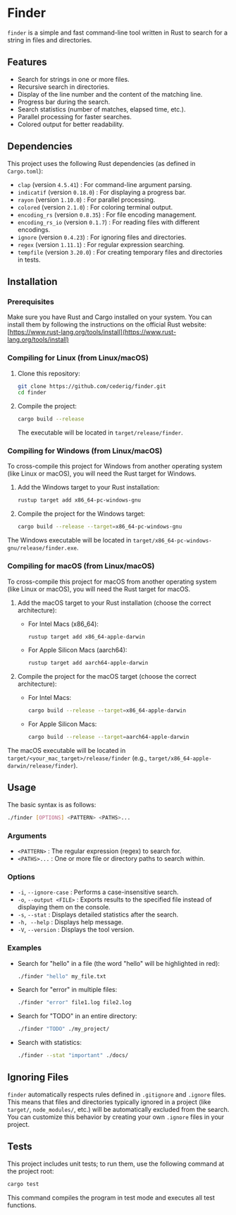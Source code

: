 # Finder

`finder` is a simple and fast command-line tool written in Rust to search for a string in files and directories.

## Features

- Search for strings in one or more files.
- Recursive search in directories.
- Display of the line number and the content of the matching line.
- Progress bar during the search.
- Search statistics (number of matches, elapsed time, etc.).
- Parallel processing for faster searches.
- Colored output for better readability.

## Dependencies

This project uses the following Rust dependencies (as defined in `Cargo.toml`):

- `clap` (version `4.5.41`) : For command-line argument parsing.
- `indicatif` (version `0.18.0`) : For displaying a progress bar.
- `rayon` (version `1.10.0`) : For parallel processing.
- `colored` (version `2.1.0`) : For coloring terminal output.
- `encoding_rs` (version `0.8.35`) : For file encoding management.
- `encoding_rs_io` (version `0.1.7`) : For reading files with different encodings.
- `ignore` (version `0.4.23`) : For ignoring files and directories.
- `regex` (version `1.11.1`) : For regular expression searching.
- `tempfile` (version `3.20.0`) : For creating temporary files and directories in tests.

## Installation

### Prerequisites

Make sure you have Rust and Cargo installed on your system. You can install them by following the instructions on the official Rust website: [https://www.rust-lang.org/tools/install](https://www.rust-lang.org/tools/install)

### Compiling for Linux (from Linux/macOS)
1.  Clone this repository:
    ```sh
    git clone https://github.com/cederig/finder.git
    cd finder
    ```
2.  Compile the project:
    ```sh
    cargo build --release
    ```
    The executable will be located in `target/release/finder`.

### Compiling for Windows (from Linux/macOS)

To cross-compile this project for Windows from another operating system (like Linux or macOS), you will need the Rust target for Windows.

1.  Add the Windows target to your Rust installation:
    ```sh
    rustup target add x86_64-pc-windows-gnu
    ```

2.  Compile the project for the Windows target:
    ```sh
    cargo build --release --target=x86_64-pc-windows-gnu
    ```

The Windows executable will be located in `target/x86_64-pc-windows-gnu/release/finder.exe`.

### Compiling for macOS (from Linux/macOS)

To cross-compile this project for macOS from another operating system (like Linux or macOS), you will need the Rust target for macOS.

1.  Add the macOS target to your Rust installation (choose the correct architecture):
    *   For Intel Macs (x86_64):
        ```sh
        rustup target add x86_64-apple-darwin
        ```
    *   For Apple Silicon Macs (aarch64):
        ```sh
        rustup target add aarch64-apple-darwin
        ```

2.  Compile the project for the macOS target (choose the correct architecture):
    *   For Intel Macs:
        ```sh
        cargo build --release --target=x86_64-apple-darwin
        ```
    *   For Apple Silicon Macs:
        ```sh
        cargo build --release --target=aarch64-apple-darwin
        ```

The macOS executable will be located in `target/<your_mac_target>/release/finder` (e.g., `target/x86_64-apple-darwin/release/finder`).

## Usage

The basic syntax is as follows:

```bash
./finder [OPTIONS] <PATTERN> <PATHS>...
```

### Arguments

-   `<PATTERN>` : The regular expression (regex) to search for.
-   `<PATHS>...` : One or more file or directory paths to search within.

### Options

-   `-i`, `--ignore-case` : Performs a case-insensitive search.
-   `-o`, `--output <FILE>` : Exports results to the specified file instead of displaying them on the console.
-   `-s`, `--stat` : Displays detailed statistics after the search.
-   `-h, --help` : Displays help message.
-   `-V`, `--version` : Displays the tool version.

### Examples

-   Search for "hello" in a file (the word "hello" will be highlighted in red):
    ```sh
    ./finder "hello" my_file.txt
    ```

-   Search for "error" in multiple files:
    ```sh
    ./finder "error" file1.log file2.log
    ```

-   Search for "TODO" in an entire directory:
    ```sh
    ./finder "TODO" ./my_project/
    ```

-   Search with statistics:
    ```sh
    ./finder --stat "important" ./docs/
    ```
## Ignoring Files

`finder` automatically respects rules defined in `.gitignore` and `.ignore` files. This means that files and directories typically ignored in a project (like `target/`, `node_modules/`, etc.) will be automatically excluded from the search. You can customize this behavior by creating your own `.ignore` files in your project.


## Tests

This project includes unit tests; to run them, use the following command at the project root:

```sh
cargo test
```

This command compiles the program in test mode and executes all test functions.
